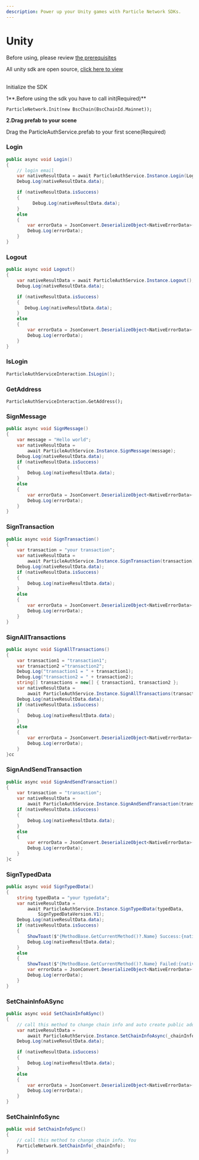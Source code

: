 ```yaml
---
description: Power up your Unity games with Particle Network SDKs.
---
```


# Unity

Before using, please review [the prerequisites](../../dashboard/unity-sdk-prerequisites.md)

All unity sdk are open source, [click here to view](https://github.com/Particle-Network/particle-unity)

\
Initialize the SDK

1**.Before using the sdk you have to call init(Required)**&#x20;

```
ParticleNetwork.Init(new BscChain(BscChainId.Mainnet));
```

**2.Drag prefab to your scene**

Drag the ParticleAuthService.prefab to your first scene(Required)&#x20;

### Login

```csharp
public async void Login()
{
    // login email
    var nativeResultData = await ParticleAuthService.Instance.Login(LoginType.PHONE, null, SupportAuthType.ALL);
    Debug.Log(nativeResultData.data);

    if (nativeResultData.isSuccess)
    {
          Debug.Log(nativeResultData.data);
    }
    else
    {
        var errorData = JsonConvert.DeserializeObject<NativeErrorData>(nativeResultData.data);
        Debug.Log(errorData);
    }
}
```

### Logout

```csharp
public async void Logout()
{
    var nativeResultData = await ParticleAuthService.Instance.Logout();
    Debug.Log(nativeResultData.data);

    if (nativeResultData.isSuccess)
    {
       Debug.Log(nativeResultData.data);
    }
    else
    {
        var errorData = JsonConvert.DeserializeObject<NativeErrorData>(nativeResultData.data);
        Debug.Log(errorData);
    }
}
```

### IsLogin

```csharp
ParticleAuthServiceInteraction.IsLogin();
```

### GetAddress

```
ParticleAuthServiceInteraction.GetAddress();
```

### SignMessage

```csharp
public async void SignMessage()
{
    var message = "Hello world";
    var nativeResultData =
        await ParticleAuthService.Instance.SignMessage(message);
    Debug.Log(nativeResultData.data);
    if (nativeResultData.isSuccess)
    {
        Debug.Log(nativeResultData.data);
    }
    else
    {
        var errorData = JsonConvert.DeserializeObject<NativeErrorData>(nativeResultData.data);
        Debug.Log(errorData);
    }
}
```

### SignTransaction

```csharp
public async void SignTransaction()
{
    var transaction = "your transaction";
    var nativeResultData =
        await ParticleAuthService.Instance.SignTransaction(transaction);
    Debug.Log(nativeResultData.data);
    if (nativeResultData.isSuccess)
    {
        Debug.Log(nativeResultData.data);
    }
    else
    {
        var errorData = JsonConvert.DeserializeObject<NativeErrorData>(nativeResultData.data);
        Debug.Log(errorData);
    }
}
```

### SignAllTransactions

```csharp
public async void SignAllTransactions()
{
    var transaction1 = "transaction1";
    var transaction2 ="transaction2";
    Debug.Log("transaction1 = " + transaction1);
    Debug.Log("transaction2 = " + transaction2);
    string[] transactions = new[] { transaction1, transaction2 };
    var nativeResultData =
        await ParticleAuthService.Instance.SignAllTransactions(transactions);
    Debug.Log(nativeResultData.data);
    if (nativeResultData.isSuccess)
    {
        Debug.Log(nativeResultData.data);
    }
    else
    {
        var errorData = JsonConvert.DeserializeObject<NativeErrorData>(nativeResultData.data);
        Debug.Log(errorData);
    }
}cc
```

### SignAndSendTransaction

```csharp
public async void SignAndSendTransaction()
{
    var transaction = "transaction";
    var nativeResultData =
        await ParticleAuthService.Instance.SignAndSendTransaction(transaction);
    if (nativeResultData.isSuccess)
    {
        Debug.Log(nativeResultData.data);
    }
    else
    {
        var errorData = JsonConvert.DeserializeObject<NativeErrorData>(nativeResultData.data);
        Debug.Log(errorData);
    }
}c
```

### SignTypedData

```csharp
public async void SignTypedData()
{
    string typedData = "your typedata";
    var nativeResultData =
        await ParticleAuthService.Instance.SignTypedData(typedData,
            SignTypedDataVersion.V1);
    Debug.Log(nativeResultData.data);
    if (nativeResultData.isSuccess)
    {
        ShowToast($"{MethodBase.GetCurrentMethod()?.Name} Success:{nativeResultData.data}");
        Debug.Log(nativeResultData.data);
    }
    else
    {
        ShowToast($"{MethodBase.GetCurrentMethod()?.Name} Failed:{nativeResultData.data}");
        var errorData = JsonConvert.DeserializeObject<NativeErrorData>(nativeResultData.data);
        Debug.Log(errorData);
    }
}
```

### SetChainInfoASync

```csharp
public async void SetChainInfoASync()
{
    // call this method to change chain info and auto create public address if that is not existed.
    var nativeResultData =
        await ParticleAuthService.Instance.SetChainInfoAsync(_chainInfo);
    Debug.Log(nativeResultData.data);

    if (nativeResultData.isSuccess)
    {
        Debug.Log(nativeResultData.data);
    }
    else
    {
        var errorData = JsonConvert.DeserializeObject<NativeErrorData>(nativeResultData.data);
        Debug.Log(errorData);
    }
}
```

### SetChainInfoSync

```csharp
public void SetChainInfoSync()
{
    // call this method to change chain info. You
    ParticleNetwork.SetChainInfo(_chainInfo);
}
```




